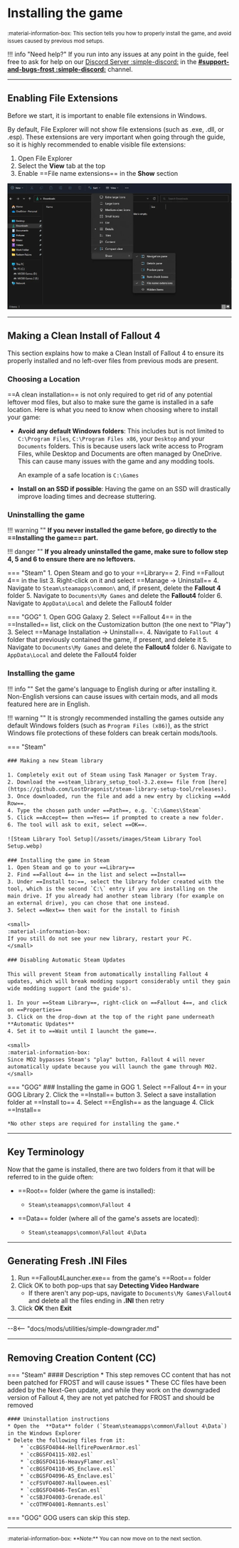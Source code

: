 # Installing the game
<small>
:material-information-box:
This section tells you how to properly install the game, and avoid issues caused by previous mod setups.
</small>

!!! info "Need help?"
    If you run into any issues at any point in the guide, feel free to ask for help on our [Discord Server :simple-discord:](https://discord.com/invite/BaKsm7Fn4A) in the [**#support-and-bugs-frost :simple-discord:**](https://discord.com/channels/238420126985224192/1242558041610522634) channel.

---
## Enabling File Extensions
Before we start, it is important to enable file extensions in Windows.

By default, File Explorer will not show file extensions (such as .exe, .dll, or .esp). These extensions are very important when going through the guide, so it is highly recommended to enable visible file extensions: 

1. Open File Explorer
2. Select the **View** tab at the top
3. Enable ==File name extensions== in the **Show** section

![File Extensions Image](../assets/images/file_extensions.webp)

---
## Making a Clean Install of Fallout 4
This section explains how to make a Clean Install of Fallout 4 to ensure its properly installed and no left-over files from previous mods are present.

### Choosing a Location
==A clean installation== is not only required to get rid of any potential leftover mod files, but also to make sure the game is installed in a safe location. Here is what you need to know when choosing where to install your game:

* **Avoid any default Windows folders**: This includes but is not limited to `C:\Program Files`, `C:\Program Files x86`, your `Desktop` and your `Documents` folders. This is because users lack write access to Program Files, while Desktop and Documents are often managed by OneDrive. This can cause many issues with the game and any modding tools.

    An example of a safe location is `C:\Games`

* **Install on an SSD if possible**: Having the game on an SSD will drastically improve loading times and decrease stuttering.


### Uninstalling the game

!!! warning ""
    **If you never installed the game before, go directly to the ==Installing the game== part.**

!!! danger ""
    **If you already uninstalled the game, make sure to follow step 4, 5 and 6 to ensure there are no leftovers.**

=== "Steam"
    1. Open Steam and go to your ==Library==
    2. Find ==Fallout 4== in the list
    3. Right-click on it and select ==Manage -> Uninstall==
    4. Navigate to `Steam\steamapps\common\` and, if present, delete the **Fallout 4** folder
    5. Navigate to `Documents\My Games` and delete the **Fallout4** folder
    6. Navigate to `AppData\Local` and delete the Fallout4 folder

=== "GOG"
    1. Open GOG Galaxy
    2. Select ==Fallout 4== in the ==Installed== list, click on the Customization button (the one next to "Play")
    3. Select ==Manage Installation -> Uninstall==.
    4. Navigate to `Fallout 4` folder that previously contained the game, if present, and delete it
    5. Navigate to `Documents\My Games` and delete the **Fallout4** folder
    6. Navigate to `AppData\Local` and delete the Fallout4 folder


### Installing the game
!!! info ""
    Set the game's language to English during or after installing it.
    Non-English versions can cause issues with certain mods, and all mods featured here are in English.

!!! warning ""
    It is strongly recommended installing the games outside any default Windows folders (such as `Program Files (x86)`), as the strict Windows file protections of these folders can break certain mods/tools.

=== "Steam"

    ### Making a new Steam library

    1. Completely exit out of Steam using Task Manager or System Tray.
    2. Download the ==steam_library_setup_tool-3.2.exe== file from [here](https://github.com/LostDragonist/steam-library-setup-tool/releases).
    3. Once downloaded, run the file and add a new entry by clicking ==Add Row==.
    4. Type the chosen path under ==Path==, e.g. `C:\Games\Steam`
    5. Click ==Accept== then ==Yes== if prompted to create a new folder.
    6. The tool will ask to exit, select ==OK==.

    ![Steam Library Tool Setup](/assets/images/Steam Library Tool Setup.webp)

    ### Installing the game in Steam
    1. Open Steam and go to your ==Library==
    2. Find ==Fallout 4== in the list and select ==Install==
    3. Under ==Install to:==, select the library folder created with the tool, which is the second `C:\` entry if you are installing on the main drive. If you already had another steam library (for example on an external drive), you can chose that one instead.
    3. Select ==Next== then wait for the install to finish
 
    <small>
    :material-information-box:
    If you still do not see your new library, restart your PC.
    </small>

    ### Disabling Automatic Steam Updates

    This will prevent Steam from automatically installing Fallout 4 updates, which will break modding support considerably until they gain wide modding support (and the guide's).

    1. In your ==Steam Library==, right-click on ==Fallout 4==, and click on ==Properties==
    3. Click on the drop-down at the top of the right pane underneath **Automatic Updates**
    4. Set it to ==Wait until I launcht the game==.

    <small>
    :material-information-box:
    Since MO2 bypasses Steam's "play" button, Fallout 4 will never automatically update because you will launch the game through MO2.
    </small>


=== "GOG"
    ### Installing the game in GOG
    1. Select ==Fallout 4== in your GOG Library
    2. Click the ==Install== button
    3. Select a save installation folder at ==Install to==
    4. Select ==English== as the language
    4. Click ==Install==

    *No other steps are required for installing the game.*
---
## Key Terminology
Now that the game is installed, there are two folders from it that will be referred to in the guide often:

  - ==Root== folder (where the game is installed): 
    - `Steam\steamapps\common\Fallout 4`

  - ==Data== folder (where all of the game's assets are located):
    - `Steam\steamapps\common\Fallout 4\Data`

---
## Generating Fresh .INI Files

1. Run ==Fallout4Launcher.exe== from the game's ==Root== folder
2. Click OK to both pop-ups that say **Detecting Video Hardware**
    - If there aren't any pop-ups, navigate to `Documents\My Games\Fallout4` and delete all the files ending in **.INI** then retry
3. Click **OK** then **Exit**

<!-- 
### Disabling the [High Resolution Texture Pack/DLC](https://fallout.fandom.com/wiki/High_Resolution_Texture_Pack) from Bethesda
When you installed the game again, it might be possible that you accidentally installed the **High Resolution Texture Pack/DLC** from Bethesda. This DLC takes a lot of disk space, has several bugs/issues, and texture mods achieve much better results.
You should uninstall it.

??? info "Uninstalling the High Resolution Texture Pack/DLC"
    1. Go to your Steam Library by clicking "Library" at the top
    * Click on **Fallout 4**
    * Click on **Support** to the right of Fallout 4
    * Scroll to the bottom, if you have the season pass or a lot of dlc, click **Show all DLC**
    * Click on **High Resolution Texture Pack**
    * Click on "I want to remove this permanently from my game library"
    * **!!! Make sure it says High Resolution Texture Pack at the top, or you'll remove the entire game with no refund !!!**
    * Click **OK**

    **Note for GOG users**: Do the equivalent steps via GOG, unless the High Resolution Texture Pack was not downloaded.
-->

---
--8<-- "docs/mods/utilities/simple-downgrader.md"

--- 
## Removing Creation Content (CC)
=== "Steam"
    #### Description
    * This step removes CC content that has not been patched for FROST and will cause issues
    * These CC files have been added by the Next-Gen update, and while they work on the downgraded version of Fallout 4, they are not yet patched for FROST and should be removed

    #### Uninstallation instructions
    * Open the  **Data** folder (`Steam\steamapps\common\Fallout 4\Data`) in the Windows Explorer
    * Delete the following files from it:
        * `ccBGSFO4044-HellfirePowerArmor.esl`
        * `ccBGSFO4115-X02.esl`
        * `ccBGSFO4116-HeavyFlamer.esl`
        * `ccBGSFO4110-WS_Enclave.esl`
        * `ccBGSFO4096-AS_Enclave.esl`
        * `ccFSVFO4007-Halloween.esl`
        * `ccBGSFO4046-TesCan.esl`
        * `ccSBJFO4003-Grenade.esl`
        * `ccOTMFO4001-Remnants.esl`

=== "GOG"
    GOG users can skip this step.

---
<small>
:material-information-box:
**Note:** You can now move on to the next section.
</small>
